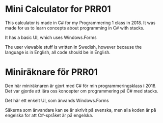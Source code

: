 # Mini Calculator for PRR01

This calculator is made in C# for my Programmering 1 class in 2018. It was made for us to learn concepts about programming in C# with stacks.

It has a basic UI, which uses Windows.Forms

The user viewable stuff is written in Swedish, however because the language is in English, all code should be in English.

# Miniräknare för PRR01

Den här miniräknaren är gjort med C# för min programmeringsklass i 2018. Det var gjorde att lära oss koncepter om programmering på C# med stacks.

Det här ett enkelt UI, som änvands Windows.Forms

Säkerna som änvandare kan se är skrivit på svenska, men alla koden är på engelska for att C#-språket är på engelska.

